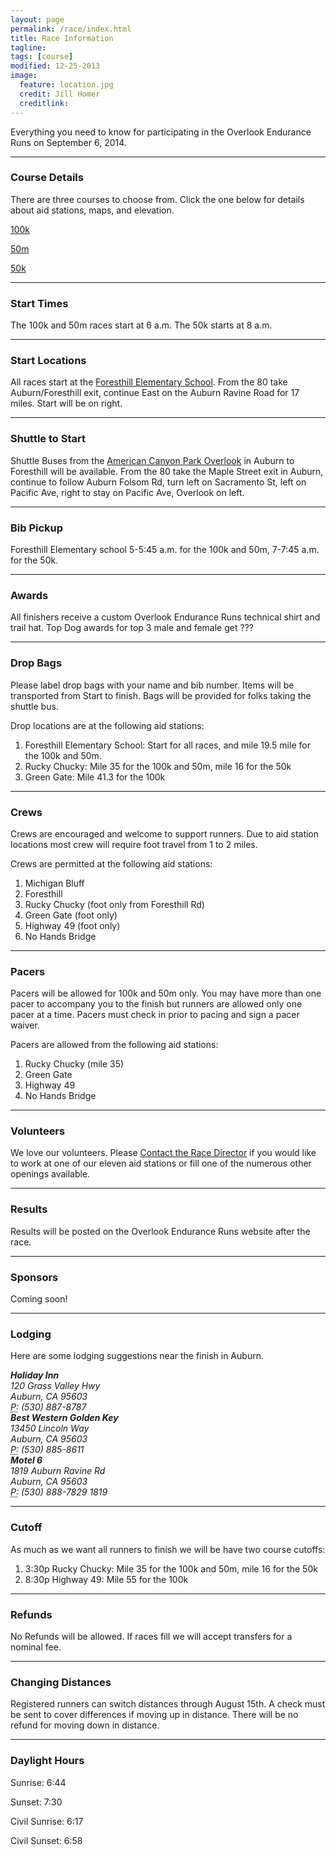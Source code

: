 ```yaml
---
layout: page
permalink: /race/index.html
title: Race Information
tagline: 
tags: [course]
modified: 12-25-2013
image:
  feature: location.jpg
  credit: Jill Homer
  creditlink: 
---
```


<p class="lead">Everything you need to know for participating in the Overlook Endurance Runs on September 6, 2014.</p>

<hr>

### Course Details

There are three courses to choose from. Click the one below for details about aid stations, maps, and elevation.

<a href="{{ site.url }}/course/100k">100k</a>

<a href="{{ site.url }}/course/50m">50m</a>

<a href="{{ site.url }}/course/50k">50k</a>

<hr>

### Start Times

The 100k and 50m races start at 6 a.m. The 50k starts at 8 a.m.

<hr>

### Start Locations

All races start at the <a target="_blank" href="http://goo.gl/63kN9b">Foresthill Elementary School</a>. From the 80 take Auburn/Foresthill exit, continue East on the Auburn Ravine Road for 17 miles. Start will be on right.

<hr>

### Shuttle to Start

Shuttle Buses from the <a href="http://goo.gl/k9Kqrq" target="_blank">American Canyon Park Overlook</a> in Auburn to Foresthill will be available. From the 80 take the Maple Street exit in Auburn, continue to follow Auburn Folsom Rd, turn left on Sacramento St, left on Pacific Ave, right to stay on Pacific Ave, Overlook on left.

<hr>

### Bib Pickup

Foresthill Elementary school 5-5:45 a.m. for the 100k and 50m, 7-7:45 a.m. for the 50k.

<hr>

### Awards

All finishers receive a custom Overlook Endurance Runs technical shirt and trail hat. Top Dog awards for top 3 male and female get ???

<hr>

### Drop Bags

Please label drop bags with your name and bib number. Items will be transported from Start to finish.  Bags will be provided for folks taking the shuttle bus. 

Drop locations are at the following aid stations:

<ol>
	<li>Foresthill Elementary School: Start for all races, and mile 19.5 mile for the 100k and 50m.</li>
	<li>Rucky Chucky: Mile 35 for the 100k and 50m, mile 16 for the 50k</li>
	<li>Green Gate: Mile 41.3 for the 100k</li>
</ol>

<hr>

### Crews

Crews are encouraged and welcome to support runners. Due to aid station locations most crew will require foot travel from 1 to 2 miles.   

Crews are permitted at the following aid stations:

<ol>
	<li>Michigan Bluff</li>
	<li>Foresthill</li>
	<li>Rucky Chucky (foot only from Foresthill Rd)</li>
	<li>Green Gate (foot only)</li>
	<li>Highway 49 (foot only)</li>
	<li>No Hands Bridge</li>
</ol>

<hr>

### Pacers

Pacers will be allowed for 100k and 50m only. You may have more than one pacer to accompany you to the finish but runners are allowed only one pacer at a time. Pacers must check in prior to pacing and sign a pacer waiver.  

Pacers are allowed from the following aid stations:

<ol>
	<li>Rucky Chucky (mile 35)</li>
	<li>Green Gate</li>
	<li>Highway 49</li>
	<li>No Hands Bridge</li>
</ol>

<hr>

### Volunteers

We love our volunteers. Please <a href="{{ site.url }}/contact">Contact the Race Director</a> if you would like to work at one of our eleven aid stations or fill one of the numerous other openings available.
	
<hr>

### Results

Results will be posted on the Overlook Endurance Runs website after the race.

<hr>

### Sponsors

Coming soon!

<hr>

### Lodging

Here are some lodging suggestions near the finish in Auburn.

<address>
  <strong>Holiday Inn</strong><br>
  120 Grass Valley Hwy<br>
  Auburn, CA 95603<br>
  <abbr title="Phone">P:</abbr> (530) 887-8787
</address>

<address>
  <strong>Best Western Golden Key</strong><br>
  13450 Lincoln Way<br>
  Auburn, CA 95603<br>
  <abbr title="Phone">P:</abbr> (530) 885-8611
</address>

<address>
  <strong>Motel 6</strong><br>
  1819 Auburn Ravine Rd<br>
  Auburn, CA 95603<br>
  <abbr title="Phone">P:</abbr> (530) 888-7829 1819
</address>

<hr>

### Cutoff

As much as we want all runners to finish we will be have two course cutoffs:

<ol>
	<li>3:30p Rucky Chucky: Mile 35 for the 100k and 50m, mile 16 for the 50k</li>
	<li>8:30p Highway 49: Mile 55 for the 100k</li>
</ol>

<hr>

### Refunds

No Refunds will be allowed. If races fill we will accept transfers for a nominal fee. 

<hr>

### Changing Distances

Registered runners can switch distances through August 15th. A check must be sent to cover differences if moving up in distance. There will be no refund for moving down in distance. 

<hr>

### Daylight Hours

Sunrise: 6:44

Sunset: 7:30

Civil Sunrise: 6:17

Civil Sunset: 6:58
